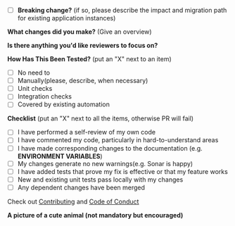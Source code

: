 <!-- ignore-task-list-start -->
- [ ] **Breaking change?** (if so, please describe the impact and migration path for existing application instances)
<!-- ignore-task-list-end -->
**What changes did you make?** (Give an overview)

**Is there anything you'd like reviewers to focus on?**


**How Has This Been Tested?** (put an "X" next to an item)
<!-- ignore-task-list-start -->
- [ ] No need to
- [ ] Manually(please, describe, when necessary)
- [ ] Unit checks
- [ ] Integration checks
- [ ] Covered by existing automation
<!-- ignore-task-list-end -->

**Checklist** (put an "X" next to all the items, otherwise PR will fail)
- [ ] I have performed a self-review of my own code
- [ ] I have commented my code, particularly in hard-to-understand areas
- [ ] I have made corresponding changes to the documentation (e.g. **ENVIRONMENT VARIABLES**)
- [ ] My changes generate no new warnings(e.g. Sonar is happy)
- [ ] I have added tests that prove my fix is effective or that my feature works
- [ ] New and existing unit tests pass locally with my changes
- [ ] Any dependent changes have been merged

Check out [Contributing](https://github.com/provectus/kafka-ui/blob/master/CONTRIBUTING.md) and [Code of Conduct](https://github.com/provectus/kafka-ui/blob/master/CODE-OF-CONDUCT.md)

**A picture of a cute animal (not mandatory but encouraged)**

